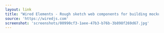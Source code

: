 ```yaml
---
layout: link
title: "Wired Elements - Rough sketch web components for building mockups"
source: 'https://wiredjs.com'
screenshot: 'screenshots/00990cf3-1aee-47b3-b76b-3b898f269d67.jpg'
---
```



